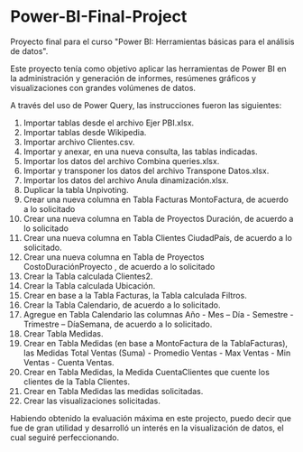 # Power-BI-Final-Project

Proyecto final para el curso "Power BI: Herramientas básicas para el análisis de datos".

Este proyecto tenía como objetivo aplicar las herramientas de Power BI en la administración y generación de informes, resúmenes gráficos y visualizaciones con grandes volúmenes de datos.

A través del uso de Power Query, las instrucciones fueron las siguientes:

1. Importar tablas desde el archivo Ejer PBI.xlsx.
2. Importar tablas desde Wikipedia.
3. Importar archivo Clientes.csv.
4. Importar y anexar, en una nueva consulta, las tablas indicadas.
5. Importar los datos del archivo Combina queries.xlsx.
6. Importar y transponer los datos del archivo Transpone Datos.xlsx.
7. Importar los datos del archivo Anula dinamización.xlsx.
8. Duplicar la tabla Unpivoting.
9. Crear una nueva columna en Tabla Facturas MontoFactura, de acuerdo a lo solicitado
10. Crear una nueva columna en Tabla de Proyectos Duración, de acuerdo a lo solicitado
11. Crear una nueva columna en Tabla Clientes CiudadPaís, de acuerdo a lo solicitado.
12. Crear una nueva columna en Tabla de Proyectos CostoDuraciónProyecto , de acuerdo a lo solicitado
13. Crear la Tabla calculada Clientes2.
14. Crear la Tabla calculada Ubicación.
15. Crear en base a la Tabla Facturas, la Tabla calculada Filtros.
16. Crear la Tabla Calendario, de acuerdo a lo solicitado.
17. Agregue en Tabla Calendario las columnas Año - Mes – Día - Semestre - Trimestre – DíaSemana, de acuerdo a lo solicitado.
18. Crear Tabla Medidas.
19. Crear en Tabla Medidas (en base a MontoFactura de la TablaFacturas), las Medidas Total Ventas (Suma) - Promedio Ventas - Max Ventas - Min Ventas - Cuenta Ventas.
20. Crear en Tabla Medidas, la Medida CuentaClientes que cuente los clientes de la Tabla Clientes.
21. Crear en Tabla Medidas las medidas solicitadas.
22. Crear las visualizaciones solicitadas.

Habiendo obtenido la evaluación máxima en este projecto, puedo decir que fue de gran utilidad y desarrolló un interés en la visualización de datos, el cual seguiré perfeccionando. 
